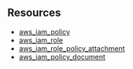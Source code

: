 ## Resources

- [aws_iam_policy](https://registry.terraform.io/providers/hashicorp/aws/latest/docs/resources/iam_policy) 
- [aws_iam_role](https://registry.terraform.io/providers/hashicorp/aws/latest/docs/resources/iam_role) 
- [aws_iam_role_policy_attachment](https://registry.terraform.io/providers/hashicorp/aws/latest/docs/resources/iam_role_policy_attachment) 
- [aws_iam_policy_document](https://registry.terraform.io/providers/hashicorp/aws/latest/docs/data-sources/iam_policy_document)